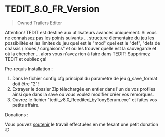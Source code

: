 # TEDIT_8.0_FR_Version
>Owned Trailers Editor

Attention!
TEDIT est destiné aux utilisateurs avancés uniquement.
Si vous ne connaissez pas les points suivants ...
structure élémentaire du jeu
les possibilités et les limites du jeu
quel est le "mod"
quel est le "def", "defs de châssis / roues / cargaisons" et où les trouver
quelle est la sauvegarde et où la chercher
... alors vous n'avez rien à faire dans TEDIT! Supprimez TEDIT et oubliez ça!


Pre-requis Installation :

1. Dans le fichier config.cfg principal du paramètre de jeu g_save_format doit être "2"!
2. Extrayer le dossier Zip télechargée en entier dans l'un de vos profiles ainsi que dans la save ou vous voulez modifier créer vos remorques.
3. Ouvrez le fichier "tedit_v8.0_Reedited_byTonySerum.exe" et faites vos petits affaire.

Donations :

Vous pouvez [soutenir](https://www.paypal.me/tfrpcommunity) le travail effectuées en me fesant une petit donation :D
